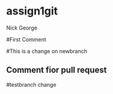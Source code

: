 # assign1git
Nick George

#First Comment

#This is a change on newbranch
## Comment fior pull request
#testbranch change
